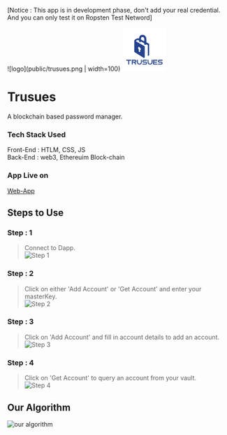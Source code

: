 [Notice : This app is in development phase, don't add your real credential. And you can only test it on Ropsten Test Netword]

![logo](public/trusues.png | width=100)
<img src="public/trusues.png" height="100" width="100"/>

# Trusues
A blockchain based password manager.  

### Tech Stack Used  
Front-End : HTLM, CSS, JS  
Back-End : web3, Ethereuim Block-chain  

### App Live on  
[Web-App](trusues.web.app)

## Steps to Use  
### Step : 1  
> Connect to Dapp.  
![Step 1](https://github.com/BahauddinAziz/trusues/blob/master/doc/tutorial/Step1.png)  
### Step : 2  
> Click on either 'Add Account' or 'Get Account' and enter your masterKey.    
![Step 2](https://github.com/BahauddinAziz/trusues/blob/master/doc/tutorial/Step2.png)  
### Step : 3  
> Click on 'Add Account' and fill in account details to add an account.    
![Step 3](https://github.com/BahauddinAziz/trusues/blob/master/doc/tutorial/Step3.png)  
### Step : 4  
> Click on 'Get Account' to query an account from your vault.    
![Step 4](https://github.com/BahauddinAziz/trusues/blob/master/doc/tutorial/Step4.png)

## Our Algorithm
![our algorithm](https://github.com/BahauddinAziz/trusues/blob/master/doc/Trusues%20Algorithm.png)
